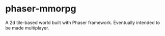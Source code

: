 phaser-mmorpg
=============

A 2d tile-based world built with Phaser framework. Eventually intended to be made multiplayer.
